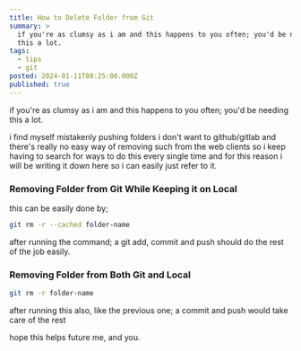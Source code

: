 ```yaml
---
title: How to Delete Folder from Git
summary: >
  if you're as clumsy as i am and this happens to you often; you'd be needing
  this a lot.
tags:
  - tips
  - git
posted: 2024-01-11T08:25:00.000Z
published: true
---
```


if you're as clumsy as i am and this happens to you often; you'd be needing this a lot.

i find myself mistakenly pushing folders i don't want to github/gitlab and there's really no easy way of removing such from the web clients so i keep having to search for ways to do this every single time and for this reason i will be writing it down here so i can easily just refer to it.

### Removing Folder from Git While Keeping it on Local

this can be easily done by;

```bash
git rm -r --cached folder-name
```

after running the command; a git add, commit and push should do the rest of the job easily.

### Removing Folder from Both Git and Local

```bash
git rm -r folder-name
```

after running this also, like the previous one; a commit and push would take care of the rest

hope this helps future me, and you.

